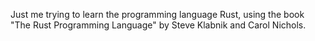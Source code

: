 Just me trying to learn the programming language Rust, using the book
"The Rust Programming Language" by Steve Klabnik and Carol Nichols.

